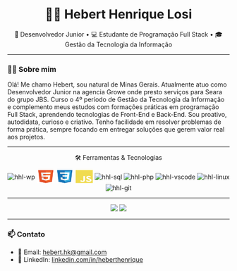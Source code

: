 <h1 align="center">👨‍💻 Hebert Henrique Losi</h1>

<p align="center">
  🚀 Desenvolvedor Junior • 💻 Estudante de Programação Full Stack • 🎓 Gestão da Tecnologia da Informação
</p>

---

### 👨‍💻 Sobre mim

Olá! Me chamo Hebert, sou natural de Minas Gerais.
Atualmente atuo como Desenvolvedor Junior na agencia Growe onde presto serviços para Seara do grupo JBS.
Curso o 4º período de Gestão da Tecnologia da Informação e complemento meus estudos com formações práticas em programação Full Stack, aprendendo tecnologias de Front-End e Back-End. Sou proativo, autodidata, curioso e criativo. Tenho facilidade em resolver problemas de forma prática, sempre focando em entregar soluções que gerem valor real aos projetos.

---
<p align="center">
 🛠️ Ferramentas & Tecnologias
</p>

<p align="center">
  <img align="center" alt="hhl-wp" height="30" width="40" src="https://cdn.jsdelivr.net/gh/devicons/devicon@latest/icons/wordpress/wordpress-plain.svg"/>
  <img align="center" alt="hhl-HTML" height="30" width="40" src="https://raw.githubusercontent.com/devicons/devicon/master/icons/html5/html5-original.svg">
  <img align="center" alt="hhl-CSS" height="30" width="40" src="https://raw.githubusercontent.com/devicons/devicon/master/icons/css3/css3-original.svg">
  <img align="center" alt="hhl-Js" height="30" width="40" src="https://raw.githubusercontent.com/devicons/devicon/master/icons/javascript/javascript-plain.svg">
  <img align="center" alt="hhl-sql" height="30" width="40" src="https://cdn.jsdelivr.net/gh/devicons/devicon@latest/icons/azuresqldatabase/azuresqldatabase-original.svg">
  <img align="center" alt="hhl-php" height="30" width="40" src="https://cdn.jsdelivr.net/gh/devicons/devicon@latest/icons/php/php-original.svg"/>
  <img align="center" alt="hhl-vscode" height="30" width="40" src="https://cdn.jsdelivr.net/gh/devicons/devicon@latest/icons/vscode/vscode-original.svg"/>
  <img align="center" alt="hhl-linux" height="30" width="40" src="https://cdn.jsdelivr.net/gh/devicons/devicon@latest/icons/linux/linux-original.svg"/>
  <img align="center" alt="hhl-git" height="30" width="40"  src="https://cdn.jsdelivr.net/gh/devicons/devicon@latest/icons/git/git-original.svg"/>
</p>

---


<p align="center">
  <img src="https://github-readme-stats.vercel.app/api?username=heberthenriquelosi&show_icons=true&theme=tokyonight" width="48%">
  <img src="https://github-readme-stats.vercel.app/api/top-langs/?username=heberthenriquelosi&layout=compact&theme=tokyonight" width="48%">
</p>

---

### 📫 Contato

- 📧 Email: hebert.hk@gmail.com  
- 💼 LinkedIn: [linkedin.com/in/heberthenrique](https://linkedin.com/in/heberthenrique)
